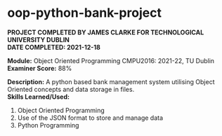 # oop-python-bank-project

**PROJECT COMPLETED BY JAMES CLARKE FOR TECHNOLOGICAL UNIVERSITY DUBLIN**  
**DATE COMPLETED: 2021-12-18**

**Module:** Object Oriented Programming CMPU2016: 2021-22, TU Dublin  
**Examiner Score:** 88%

**Description:** A python based bank management system utilising Object Oriented concepts and data storage in files.  
**Skills Learned/Used:**  
1. Object Oriented Programming
2. Use of the JSON format to store and manage data
3. Python Programming
